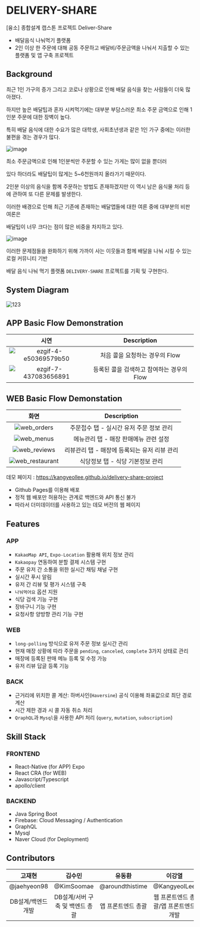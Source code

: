 # DELIVERY-SHARE

[융소] 종합설계 캡스톤 프로젝트 Deliver-Share

- 배달음식 나눠먹기 플랫폼
- 2인 이상 한 주문에 대해 공동 주문하고 배달비/주문금액을 나눠서 지출할 수 있는 플랫폼 및 앱 구축 프로젝트

## Background

최근 1인 가구의 증가 그리고 코로나 상황으로 인해 배달 음식을 찾는 사람들이 더욱 많아졌다.

하지만 높은 배달팁과 혼자 시켜먹기에는 대부분 부담스러운 최소 주문 금액으로 인해 1인분 주문에 대한 장벽이 높다.

특히 배달 음식에 대한 수요가 많은 대학생, 사회초년생과 같은 1인 가구 중에는 이러한 불편을 겪는 경우가 많다.

![image](https://user-images.githubusercontent.com/48883344/122235274-85fb9200-cef8-11eb-9f27-1eb20a7b9277.png)

최소 주문금액으로 인해 1인분씩만 주문할 수 있는 가게는 많이 없을 뿐더러

있다 하더라도 배달팁이 많게는 5~6천원까지 올라가기 때문이다.

2인분 이상의 음식을 함께 주문하는 방법도 존재하겠지만 이 역시 남은 음식물 처리 등에 관하여 또 다른 문제를 발생한다.

이러한 배경으로 인해 최근 기존에 존재하는 배달앱들에 대한 여론 중에 대부분의 비판 여론은

배달팁이 너무 크다는 점이 많은 비중을 차지하고 있다.

![image](https://user-images.githubusercontent.com/48883344/122235383-9ca1e900-cef8-11eb-9261-d83f17aad98e.png)

이러한 문제점들을 완화하기 위해 가까이 사는 이웃들과 함께 배달을 나눠 시킬 수 있는 로컬 커뮤니티 기반

배달 음식 나눠 먹기 플랫폼 `DELIVERY-SHARE` 프로젝트를 기획 및 구현한다.

## System Diagram

![123](https://user-images.githubusercontent.com/48883344/122235533-bcd1a800-cef8-11eb-85a2-47888325b594.PNG)

## APP Basic Flow Demonstration

|                                                              시연                                                              |                Description                |
| :----------------------------------------------------------------------------------------------------------------------------: | :---------------------------------------: |
| ![ezgif-4-e50369579b50](https://user-images.githubusercontent.com/48883344/122381059-79804380-cfa3-11eb-81f7-c6ea8cf47f67.gif) |      처음 콜을 요청하는 경우의 Flow       |
| ![ezgif-7-437083656891](https://user-images.githubusercontent.com/48883344/122380258-a849ea00-cfa2-11eb-9bbf-0f6aeb425ca6.gif) | 등록된 콜을 검색하고 참여하는 경우의 Flow |

## WEB Basic Flow Demonstation

|                                                           화면                                                           |                 Description                  |
| :----------------------------------------------------------------------------------------------------------------------: | :------------------------------------------: |
|   ![web_orders](https://user-images.githubusercontent.com/48883344/123054156-8d162900-d43f-11eb-83a8-5b55abe1e9e1.PNG)   |   주문접수 탭 - 실시간 유저 주문 정보 관리   |
|   ![web_menus](https://user-images.githubusercontent.com/48883344/123054147-8be4fc00-d43f-11eb-8ae8-f2061f8db154.PNG)    |    메뉴관리 탭 - 매장 판매메뉴 관련 설정     |
|  ![web_reviews](https://user-images.githubusercontent.com/48883344/123054182-930c0a00-d43f-11eb-8c49-071a7084d410.PNG)   | 리뷰관리 탭 - 매장에 등록되는 유저 리뷰 관리 |
| ![web_restaurant](https://user-images.githubusercontent.com/48883344/123054167-8f788300-d43f-11eb-87be-d178b6e2b6bb.PNG) |       식당정보 탭 - 식당 기본정보 관리       |

데모 페이지 : https://kangyeollee.github.io/delivery-share-project

- Github Pages를 이용해 배포
- 정적 웹 배포만 허용하는 관계로 백엔드와 API 통신 불가
- 따라서 더미데이터를 사용하고 있는 데모 버전의 웹 페이지

## Features

### APP

- `KakaoMap API`, `Expo-Location` 활용해 위치 정보 관리
- `Kakaopay` 연동하여 분할 결제 시스템 구현
- 주문 유저 간 소통을 위한 실시간 채팅 채널 구현
- 실시간 푸시 알림
- 유저 간 리뷰 및 평가 시스템 구축
- `나눠먹어요` 옵션 지원
- 식당 검색 기능 구현
- 장바구니 기능 구현
- 요청사항 양방향 관리 기능 구현

### WEB

- `long-polling` 방식으로 유저 주문 정보 실시간 관리
- 현재 매장 상황에 따라 주문을 `pending`, `canceled`, `complete` 3가지 상태로 관리
- 매장에 등록된 판매 메뉴 등록 및 수정 가능
- 유저 리뷰 답글 등록 기능

### BACK

- 근거리에 위치한 콜 계산: 하버사인(`Haversine`) 공식 이용해 좌표값으로 최단 경로 계산
- 시간 제한 경과 시 콜 자동 취소 처리
- `QraphQL`과 `Mysql`을 사용한 API 처리 (`query`, `mutation`, `subscription`)

## Skill Stack

### FRONTEND

- React-Native (for APP) Expo
- React CRA (for WEB)
- Javascript/Typescript
- apollo/client

### BACKEND

- Java Spring Boot
- Firebase: Cloud Messaging / Authentication
- GraphQL
- Mysql
- Naver Cloud (for Deployment)

## Contributors

|       고재현       |             김수민              |       유동환       |                이강열                 |     이동규      |
| :----------------: | :-----------------------------: | :----------------: | :-----------------------------------: | :-------------: |
|    @jaehyeon98     |           @KimSoomae            |  @aroundthistime   |             @KangyeolLee              | @leedongkyu0407 |
| DB설계/백엔드 개발 | DB설계/서버 구축 및 백엔드 총괄 | 앱 프론트엔드 총괄 | 웹 프론트엔드 총괄/앱 프론트엔드 개발 |   백엔드 개발   |
